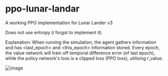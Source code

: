 # ppo-lunar-landar
A working PPO implementation for Lunar Lander v3

Does not use entropy (i forgot to implement it)

Explanation:
When running the simulation, the agent gathers information and has <last_epoch> and <this_epoch> information stored. Every epoch, the value network will train off temporal difference error (of last epoch), while the policy network's loss is a clipped loss (PPO loss), utilising r_value.

![image](https://github.com/user-attachments/assets/a39338c3-05ca-4766-935e-fc5aaa23e7db)
